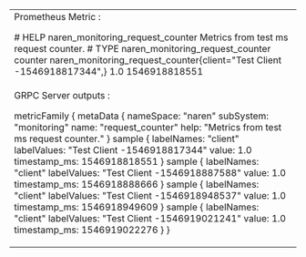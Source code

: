 
<table><tr><td>
Prometheus Metric :
  <p>
# HELP naren_monitoring_request_counter Metrics from test ms request counter.
# TYPE naren_monitoring_request_counter counter
naren_monitoring_request_counter{client="Test Client -1546918817344",} 1.0 1546918818551
</p></td></tr>
  <tr><td>
GRPC Server outputs :
    <p>
metricFamily {
  metaData {
    nameSpace: "naren"
    subSystem: "monitoring"
    name: "request_counter"
    help: "Metrics from test ms request counter."
  }
  sample {
    labelNames: "client"
    labelValues: "Test Client -1546918817344"
    value: 1.0
    timestamp_ms: 1546918818551
  }
  sample {
    labelNames: "client"
    labelValues: "Test Client -1546918887588"
    value: 1.0
    timestamp_ms: 1546918888666
  }
  sample {
    labelNames: "client"
    labelValues: "Test Client -1546918948537"
    value: 1.0
    timestamp_ms: 1546918949609
  }
  sample {
    labelNames: "client"
    labelValues: "Test Client -1546919021241"
    value: 1.0
    timestamp_ms: 1546919022276
  }
}</p>
</td></tr>
  </table>

